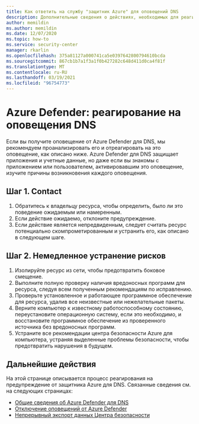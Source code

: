 ```yaml
---
title: Как ответить на службу "защитник Azure" для оповещений DNS
description: Дополнительные сведения о действиях, необходимых для реагирования на предупреждения из защитника Azure для DNS
author: memildin
ms.author: memildin
ms.date: 12/07/2020
ms.topic: how-to
ms.service: security-center
manager: rkarlin
ms.openlocfilehash: 375a81127a000741ca5e0397642800794610bcda
ms.sourcegitcommit: 867cb1b7a1f3a1f0b427282c648d411d0ca4f81f
ms.translationtype: MT
ms.contentlocale: ru-RU
ms.lasthandoff: 03/19/2021
ms.locfileid: "96754773"
---
```

# <a name="respond-to-azure-defender-for-dns-alerts"></a>Azure Defender: реагирование на оповещения DNS

Если вы получите оповещение от Azure Defender для DNS, мы рекомендуем проанализировать его и отреагировать на это оповещение, как описано ниже. Azure Defender для DNS защищает приложения и учетные данные, но даже если вы знакомы с приложением или пользователем, активировавшим это оповещение, изучите причины возникновения каждого оповещения.  


## <a name="step-1-contact"></a>Шаг 1. Contact

1. Обратитесь к владельцу ресурса, чтобы определить, было ли это поведение ожидаемым или намеренным.
1. Если действие ожидаемо, отклоните предупреждение.
1. Если действие является непредвиденным, следует считать ресурс потенциально скомпрометированным и устранить его, как описано в следующем шаге.

## <a name="step-2-immediate-mitigation"></a>Шаг 2. Немедленное устранение рисков 

1. Изолируйте ресурс из сети, чтобы предотвратить боковое смещение.
1. Выполните полную проверку наличия вредоносных программ для ресурса, следуя всем полученным рекомендациям по исправлению.
1. Проверьте установленное и работающее программное обеспечение для ресурса, удалив все неизвестные или нежелательные пакеты.
1. Верните компьютер к известному работоспособному состоянию, переустановите операционную систему, если это необходимо, и восстановите программное обеспечение из проверенного источника без вредоносных программ.
1. Устраните все рекомендации центра безопасности Azure для компьютера, устраняя выделенные проблемы безопасности, чтобы предотвратить нарушения в будущем.


## <a name="next-steps"></a>Дальнейшие действия

На этой странице описывается процесс реагирования на предупреждение от защитника Azure для DNS. Связанные сведения см. на следующих страницах:

- [Общие сведения об Azure Defender для DNS](defender-for-dns-introduction.md)
- [Отключение оповещений от Azure Defender](alerts-suppression-rules.md)
- [Непрерывный экспорт данных Центра безопасности](continuous-export.md)